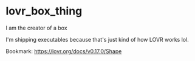 # lovr_box_thing
 I am the creator of a box

I'm shipping executables because that's just kind of how LOVR works lol.

Bookmark:
https://lovr.org/docs/v0.17.0/Shape